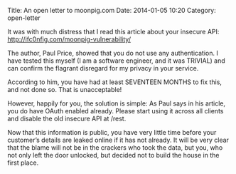 Title: An open letter to moonpig.com
Date: 2014-01-05 10:20
Category: open-letter

It was with much distress that I read this article about your insecure API: http://ifc0nfig.com/moonpig-vulnerability/

The author, Paul Price, showed that you do not use any authentication. I have tested this myself (I am a software engineer, and it was TRIVIAL) and can confirm the flagrant disregard for my privacy in your service.

According to him, you have had at least SEVENTEEN MONTHS to fix this, and not done so. That is unacceptable!

However, happily for you, the solution is simple: As Paul says in his article, you do have OAuth enabled already. Please start using it across all clients and disable the old insecure API at /rest.

Now that this information is public, you have very little time before your customer’s details are leaked online if it has not already. It will be very clear that the blame will not be in the crackers who took the data, but you, who not only left the door unlocked, but decided not to build the house in the first place.
